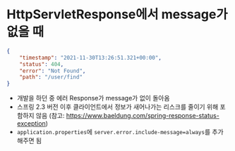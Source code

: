 # HttpServletResponse에서 message가 없을 때



```json
{
    "timestamp": "2021-11-30T13:26:51.321+00:00",
    "status": 404,
    "error": "Not Found",
    "path": "/user/find"
}
```

* 개발을 하던 중 에러 Response가 message가 없이 돌아옴
* 스프링 2.3 버전 이후 클라이언트에서 정보가 새어나가는 리스크를 줄이기 위해 포함하지 않음 (참고: https://www.baeldung.com/spring-response-status-exception)
* `application.properties`에 `server.error.include-message=always`를 추가해주면 됨

